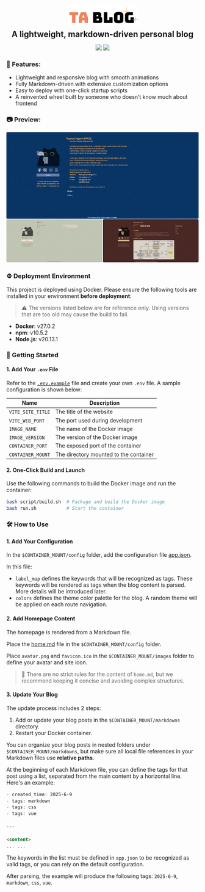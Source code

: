 <div align="center">
  <img src="assets/logo.png" style="vertical-align:middle;height:4em;">
  <h2 style="margin: 0.5rem">A lightweight, markdown-driven personal blog</h2>
</div>

<p align="center">
  <a href="README.md"><img src="https://img.shields.io/badge/Language-English-blue.svg"></a>
  <a href="README_CN.md"><img src="https://img.shields.io/badge/Language-简体中文-red.svg"></a>
</p>

### 🌟 Features:
- Lightweight and responsive blog with smooth animations
- Fully Markdown-driven with extensive customization options
- Easy to deploy with one-click startup scripts
- A reinvented wheel built by someone who doesn’t know much about frontend

### 📷 Preview:

![](assets/blog.png)

### ⚙️ Deployment Environment

This project is deployed using Docker. Please ensure the following tools are installed in your environment **before deployment**:

> ⚠️ The versions listed below are for reference only. Using versions that are too old may cause the build to fail.

- **Docker**: v27.0.2  
- **npm**: v10.5.2  
- **Node.js**: v20.13.1  

### 🚀 Getting Started

#### 1. Add Your `.env` File

Refer to the [`.env.example`](.env.example) file and create your own `.env` file. A sample configuration is shown below:

| Name              | Description                          |
| ----------------- | ------------------------------------ |
| `VITE_SITE_TITLE` | The title of the website             |
| `VITE_WEB_PORT`   | The port used during development     |
| `IMAGE_NAME`      | The name of the Docker image         |
| `IMAGE_VERSION`   | The version of the Docker image      |
| `CONTAINER_PORT`  | The exposed port of the container    |
| `CONTAINER_MOUNT` | The directory mounted to the container |

#### 2. One-Click Build and Launch

Use the following commands to build the Docker image and run the container:

```bash
bash script/build.sh  # Package and build the Docker image
bash run.sh           # Start the container
```

### 🛠️ How to Use

#### 1. Add Your Configuration

In the `$CONTAINER_MOUNT/config` folder, add the configuration file [app.json](./public/config/app.json).

In this file:
- `label_map` defines the keywords that will be recognized as tags. These keywords will be rendered as tags when the blog content is parsed. More details will be introduced later.
- `colors` defines the theme color palette for the blog. A random theme will be applied on each route navigation.

#### 2. Add Homepage Content

The homepage is rendered from a Markdown file.

Place the [home.md](./public/config/home.md) file in the `$CONTAINER_MOUNT/config` folder.

Place `avatar.png` and `favicon.ico` in the `$CONTAINER_MOUNT/images` folder to define your avatar and site icon.

> 📌 There are no strict rules for the content of `home.md`, but we recommend keeping it concise and avoiding complex structures.

#### 3. Update Your Blog

The update process includes 2 steps:
1. Add or update your blog posts in the `$CONTAINER_MOUNT/markdowns` directory.
2. Restart your Docker container.

You can organize your blog posts in nested folders under `$CONTAINER_MOUNT/markdowns`, but make sure all local file references in your Markdown files use **relative paths**.

At the beginning of each Markdown file, you can define the tags for that post using a list, separated from the main content by a horizontal line. Here's an example:

```markdown
- created_time: 2025-6-9
- tags: markdown
- tags: css
- tags: vue

---

<content>
... ...
```

The keywords in the list must be defined in `app.json` to be recognized as valid tags, or you can rely on the default configuration.

After parsing, the example will produce the following tags: `2025-6-9`, `markdown`, `css`, `vue`.